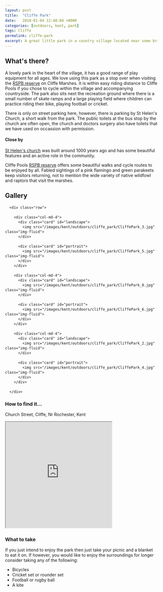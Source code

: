 ```yaml
---
layout: post
title:  "Cliffe Park"
date:   2018-01-04 12:48:04 +0000
categories: [outdoors, kent, park]
tags: Cliffe
permalink: cliffe-park
excerpt: A great little park in a country village located near some brilliant cycle routes and bird watching opportunities.
---
```


## What's there?

A lovely park in the heart of the village, it has a good range of play equipment for all ages.  We love using this park as a stop over when visiting the [RSPB reserve](http://ww2.rspb.org.uk/reserves-and-events/find-a-reserve/reserves-a-z/reserves-by-name/c/cliffepools/) on Cliffe Marshes.  It is within easy riding distance to Cliffe Pools if you chose to cycle within the village and accompanying countryside.  The park also sits next the recreation ground where there is a small number of skate ramps and a large playing field where children can practice riding their bike, playing football or cricket.

There is only on street parking here, however, there is parking by St Helen's Church, a short walk from the park.  The public toilets at the bus stop by the church are often open, the church and doctors surgery also have toilets that we have used on occassion with permission.

#### Close by
[St Helen's church](http://cliffechurch.org/index.html) was built around 1000 years ago and has some beautiful features and an active role in the community.

Cliffe Pools [RSPB reserve](http://ww2.rspb.org.uk/reserves-and-events/find-a-reserve/reserves-a-z/reserves-by-name/c/cliffepools/) offers some beautiful walks and cycle routes to be enjoyed by all.  Fabled sightings of a pink flamingo and green parakeets keep visitors returning, not to mention the wide variety of native wildfowl and raptors that visit the marshes.

## Gallery

<div class="container">

      <div class="row">

        <div class="col-md-4">
          <div class="card" id="landscape">
            <img src="/images/kent/outdoors/cliffe_park/CliffePark_3.jpg" class="img-fluid">
          </div>

          <div class="card" id="portrait">
            <img src="/images/kent/outdoors/cliffe_park/CliffePark_5.jpg" class="img-fluid">
          </div>
        </div>

        <div class="col-md-4">
          <div class="card" id="landscape">
            <img src="/images/kent/outdoors/cliffe_park/CliffePark_8.jpg" class="img-fluid">
          </div>

          <div class="card" id="portrait">
            <img src="/images/kent/outdoors/cliffe_park/CliffePark_6.jpg" class="img-fluid">
          </div>
        </div>

        <div class="col-md-4">
          <div class="card" id="landscape">
            <img src="/images/kent/outdoors/cliffe_park/CliffePark_2.jpg" class="img-fluid">
          </div>

          <div class="card" id="portrait">
            <img src="/images/kent/outdoors/cliffe_park/CliffePark_4.jpg" class="img-fluid">
          </div>
        </div>
        
      </div>      
</div>


### How to find it...

Church Street, Cliffe, Nr Rochester, Kent

<iframe src="https://www.google.com/maps/d/embed?mid=1XseQTRrf4IUh4iDgrOcAB5f1s3qJefP0" width="350" height="350"></iframe>

### What to take

If you just intend to enjoy the park then just take your picnic and a blanket to eat it on.  If however, you would like to enjoy the surroundings for longer consider taking any of the following:
* Bicycles
* Cricket set or rounder set
* Football or rugby ball
* A kite



